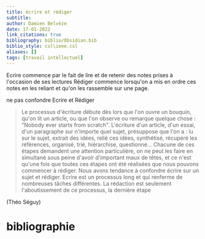 ```yaml
---
title: écrire et rédiger
subtitle:
author: Damien Belvèze
date: 17-01-2022
link_citations: true
bibliography: biblio/Obsidian.bib
biblio_style: csl\ieee.csl
aliases: []
tags: [travail intellectuel]
---
```


Ecrire commence par le fait de lire et de retenir des notes prises à l'occasion de ses lectures
Rédiger commence lorsqu'on a mis en ordre ces notes en les reliant et qu'on les rassemble sur une page. 

ne pas confondre Ecrire et Rédiger

 >Le processus d'écriture débute dès lors que l'on ouvre un bouquin, qu'on lit un article, ou que l'on observe ou remarque quelque chose : "Nobody ever starts from scratch". L'écriture d'un article, d'un essai, d'un paragraphe sur n'importe quel sujet, présuppose que l'on a : lu sur le sujet, extrait des idées, relié ces idées, synthétisé, récupéré les références, organisé, trié, hiérarchise, questionné... Chacune de ces étapes demandent une attention particulière, on ne peut les faire en simultané sous peine d'avoir d'important maux de têtes, et ce n'est qu'une fois que toutes ces étapes ont été réalisées que nous pouvons commencer à rédiger. Nous avons tendance à confondre écrire sur un sujet et rédiger. Ecrire est un processus long et qui renferme de nombreuses tâches différentes. La rédaction est seulement l'aboutissement de ce processus, la dernière étape

 (Théo Séguy)
 






# bibliographie

